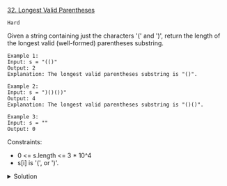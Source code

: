 [32. Longest Valid Parentheses](https://leetcode.com/problems/longest-valid-parentheses/)

`Hard`

Given a string containing just the characters '(' and ')', return the length of the longest valid (well-formed) parentheses substring.

```
Example 1:
Input: s = "(()"
Output: 2
Explanation: The longest valid parentheses substring is "()".

Example 2:
Input: s = ")()())"
Output: 4
Explanation: The longest valid parentheses substring is "()()".

Example 3:
Input: s = ""
Output: 0
```

Constraints:

- 0 <= s.length <= 3 * 10^4
- s[i] is '(', or ')'.

<details>
<summary>Solution</summary>

[HuifengGuan](https://www.youtube.com/watch?v=677VaZhd4dg)
[DP Solution](https://leetcode.com/problems/longest-valid-parentheses/discuss/14133/My-DP-O(n)-solution-without-using-stack)
[Stack Solution](https://leetcode.com/problems/longest-valid-parentheses/discuss/2068235/Python-Easy-2-approaches-Space-O(n)-and-O(1))
</details>
